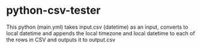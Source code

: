 # python-csv-tester

This python (main.yml) takes input.csv (datetime) as an input, converts to local datetime and appends the local timezone and local datetime to each of the rows in CSV and outputs it to output.csv
